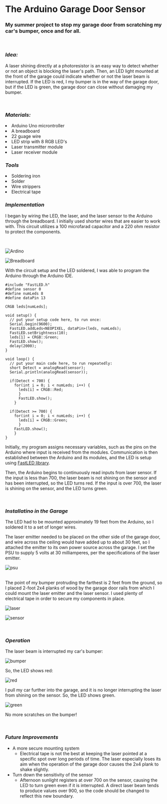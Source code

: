 # The Arduino Garage Door Sensor
### My summer project to stop my garage door from scratching my car's bumper, once and for all.

<br>

### *Idea:*

A laser shining directly at a photoresistor is an easy way to detect whether or not an object is blocking the laser's path. Then, an LED light mounted at the front of the garage could indicate whether or not the laser beam is interrupted. If the LED is red, I my bumper is in the way of the garage door, but if the LED is green, the garage door can close without damaging my bumper.

<br>

### *Materials:*
<li> Arduino Uno microntroller
<li> A breadboard
<li> 22 guage wire
<li> LED strip with 8 RGB LED's
<li> Laser transmitter module
<li> Laser receiver module

<br>

### *Tools*
<li> Soldering iron
<li> Solder
<li> Wire strippers
<li> Electrical tape

<br>

### *Implementation*
I began by wiring the LED, the laser, and the laser sensor to the Arduino through the breadboard. I initially used shorter wires that are easier to work with. This circuit utilizes a 100 microfarad capacitor and a 220 ohm resistor to protect the components.

<br>

![Ardino](Arduino.jpg)

![Breadboard](breadboard.jpg)

With the circuit setup and the LED soldered, I was able to program the Arduino through the Arduino IDE. 

``` 
#include "FastLED.h"
#define sensor 0       
#define numLeds 8
#define dataPin 13
        
CRGB leds[numLeds];

void setup() {
  // put your setup code here, to run once:
  Serial.begin(9600);
  FastLED.addLeds<NEOPIXEL, dataPin>(leds, numLeds); 
  FastLED.setBrightness(10);
  leds[1] = CRGB::Green;
  FastLED.show();
  delay(2000);
}

void loop() {
  // put your main code here, to run repeatedly:
  short Detect = analogRead(sensor);
  Serial.println(analogRead(sensor));
  
  if(Detect < 700) {
    for(int i = 0; i < numLeds; i++) {
      leds[i] = CRGB::Red;
      }
      FastLED.show();
    }

  if(Detect >= 700) {
    for(int i = 0; i < numLeds; i++) {
      leds[i] = CRGB::Green;
      }
    FastLED.show();
    }
}
```

Initially, my program assigns necessary variables, such as the pins on the Arduino where input is received from the modules. Communication is then established between the Arduino and its modules, and the LED is setup using [FastLED library](https://fastled.io/).

Then, the Arduino begins to continuously read inputs from laser sensor. If the input is less than 700, the laser beam is not shining on the sensor and has been interrupted, so the LED turns red. If the input is over 700, the laser is shining on the sensor, and the LED turns green.

<br>

### *Installatino in the Garage*
The LED had to be mounted approximately 19 feet from the Arduino, so I soldered it to a set of longer wires. 

The laser emitter needed to be placed on the other side of the garage door, and wire across the ceiling would have added up to about 30 feet, so I attached the emitter to its own power source across the garage. I set the PSU to supply 5 volts at 30 milliamperes, per the specifications of the laser emitter.

![psu](psu.jpg)

<br>
The point of my bumper protruding the farthest is 2 feet from the ground, so I placed 2-foot 2x4 planks of wood by the garage door rails from which I could mount the laser emitter and the laser sensor. I used plenty of electrical tape in order to secure my components in place.

<br>

![laser](laser.jpg)

![sensor](sensor.jpg)

<br>

### *Operation*

The laser beam is interrupted my car's bumper:

![bumper](bumper.jpg)

So, the LED shows red:

![red](redLed.jpg)

I pull my car further into the garage, and it is no longer interrupting the laser from shining on the sensor. So, the LED shows green.

![green](greenLed.jpg)

No more scratches on the bumper!

<br>

### *Future Improvements*

- A more secure mounting system
    - Electrical tape is not the best at keeping the laser pointed at a specific spot over long periods of time. The laser especially loses its aim when the operation of the garage door causes the 2x4 plank to shake slightly. 
- Turn down the sensitivity of the sensor
    - Afternoon sunlight registers at over 700 on the sensor, causing the LED to turn green even if it is interrupted. A direct laser beam tends to produce values over 900, so the code should be changed to reflect this new boundary. 





